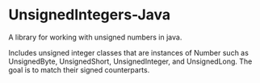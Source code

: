 # UnsignedIntegers-Java
A library for working with unsigned numbers in java.

Includes unsigned integer classes that are instances of Number such as UnsignedByte, UnsignedShort, UnsignedInteger, and UnsignedLong.
The goal is to match their signed counterparts.
